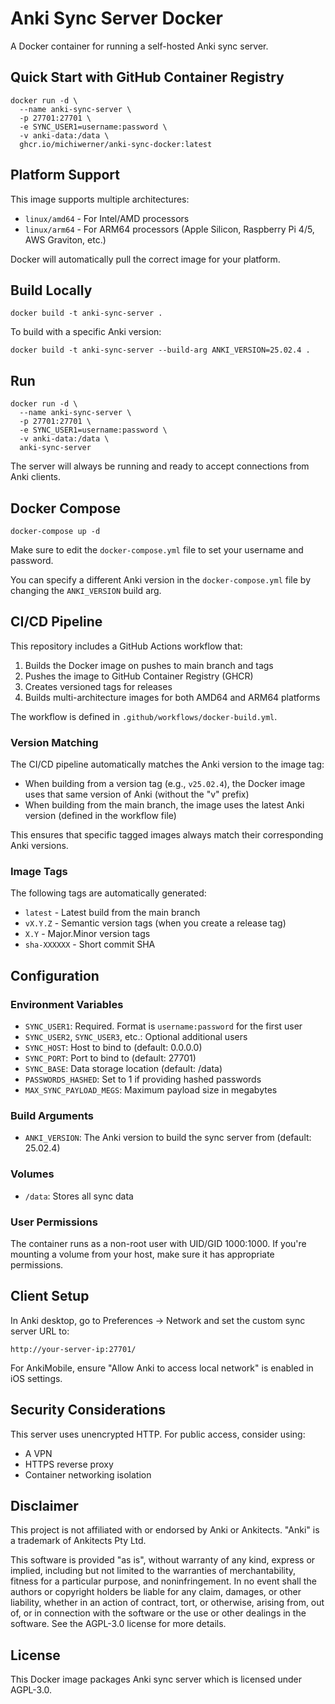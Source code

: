 # Anki Sync Server Docker

A Docker container for running a self-hosted Anki sync server.

## Quick Start with GitHub Container Registry

```
docker run -d \
  --name anki-sync-server \
  -p 27701:27701 \
  -e SYNC_USER1=username:password \
  -v anki-data:/data \
  ghcr.io/michiwerner/anki-sync-docker:latest
```

## Platform Support

This image supports multiple architectures:
- `linux/amd64` - For Intel/AMD processors
- `linux/arm64` - For ARM64 processors (Apple Silicon, Raspberry Pi 4/5, AWS Graviton, etc.)

Docker will automatically pull the correct image for your platform.

## Build Locally

```
docker build -t anki-sync-server .
```

To build with a specific Anki version:

```
docker build -t anki-sync-server --build-arg ANKI_VERSION=25.02.4 .
```

## Run

```
docker run -d \
  --name anki-sync-server \
  -p 27701:27701 \
  -e SYNC_USER1=username:password \
  -v anki-data:/data \
  anki-sync-server
```

The server will always be running and ready to accept connections from Anki clients.

## Docker Compose

```
docker-compose up -d
```

Make sure to edit the `docker-compose.yml` file to set your username and password.

You can specify a different Anki version in the `docker-compose.yml` file by changing the `ANKI_VERSION` build arg.

## CI/CD Pipeline

This repository includes a GitHub Actions workflow that:

1. Builds the Docker image on pushes to main branch and tags
2. Pushes the image to GitHub Container Registry (GHCR)
3. Creates versioned tags for releases
4. Builds multi-architecture images for both AMD64 and ARM64 platforms

The workflow is defined in `.github/workflows/docker-build.yml`.

### Version Matching

The CI/CD pipeline automatically matches the Anki version to the image tag:

- When building from a version tag (e.g., `v25.02.4`), the Docker image uses that same version of Anki (without the "v" prefix)
- When building from the main branch, the image uses the latest Anki version (defined in the workflow file)

This ensures that specific tagged images always match their corresponding Anki versions.

### Image Tags

The following tags are automatically generated:
- `latest` - Latest build from the main branch
- `vX.Y.Z` - Semantic version tags (when you create a release tag)
- `X.Y` - Major.Minor version tags
- `sha-XXXXXX` - Short commit SHA

## Configuration

### Environment Variables

- `SYNC_USER1`: Required. Format is `username:password` for the first user
- `SYNC_USER2`, `SYNC_USER3`, etc.: Optional additional users
- `SYNC_HOST`: Host to bind to (default: 0.0.0.0)
- `SYNC_PORT`: Port to bind to (default: 27701)
- `SYNC_BASE`: Data storage location (default: /data)
- `PASSWORDS_HASHED`: Set to 1 if providing hashed passwords
- `MAX_SYNC_PAYLOAD_MEGS`: Maximum payload size in megabytes


### Build Arguments

- `ANKI_VERSION`: The Anki version to build the sync server from (default: 25.02.4)

### Volumes

- `/data`: Stores all sync data

### User Permissions

The container runs as a non-root user with UID/GID 1000:1000. If you're mounting a volume from your host, make sure it has appropriate permissions.

## Client Setup

In Anki desktop, go to Preferences → Network and set the custom sync server URL to:

```
http://your-server-ip:27701/
```

For AnkiMobile, ensure "Allow Anki to access local network" is enabled in iOS settings.

## Security Considerations

This server uses unencrypted HTTP. For public access, consider using:
- A VPN
- HTTPS reverse proxy
- Container networking isolation

## Disclaimer

This project is not affiliated with or endorsed by Anki or Ankitects. "Anki" is a trademark of Ankitects Pty Ltd.

This software is provided "as is", without warranty of any kind, express or implied, including but not limited to the warranties of merchantability, fitness for a particular purpose, and noninfringement. In no event shall the authors or copyright holders be liable for any claim, damages, or other liability, whether in an action of contract, tort, or otherwise, arising from, out of, or in connection with the software or the use or other dealings in the software. See the AGPL-3.0 license for more details.

## License

This Docker image packages Anki sync server which is licensed under AGPL-3.0.
